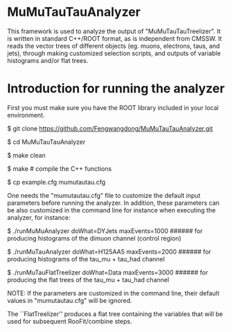 # MuMuTauTauAnalyzer

This framework is used to analyze the output of "MuMuTauTauTreelizer". It is written in standard C++/ROOT format, as is independent from CMSSW. 
It reads the vector trees of different objects (eg. muons, electrons, taus, and jets), through making customized selection scripts, and outputs 
of variable histograms and/or flat trees.

# Introduction for running the analyzer

First you must make sure you have the ROOT library included in your local environment. 

$ git clone https://github.com/Fengwangdong/MuMuTauTauAnalyzer.git

$ cd MuMuTauTauAnalyzer

$ make clean

$ make # compile the C++ functions

$ cp example.cfg mumutautau.cfg

One needs the "mumutautau.cfg" file to customize the default input parameters before running the analyzer. In addition, these parameters can be 
also customized in the command line for instance when executing the analyzer, for instance:

$ ./runMuMuAnalyzer doWhat=DYJets maxEvents=1000 ###### for producing histograms of the dimuon channel (control region)

$ ./runMuTauAnalyzer doWhat=H125AA5 maxEvents=2000 ###### for producing histograms of the tau_mu + tau_had channel

$ ./runMuTauFlatTreelizer doWhat=Data maxEvents=3000 ###### for producing the flat trees of the tau_mu + tau_had channel

NOTE: If the parameters are customized in the command line, their default values in "mumutautau.cfg" will be ignored.

The ``FlatTreelizer'' produces a flat tree containing the variables that will be used for subsequent RooFit/combine steps.
